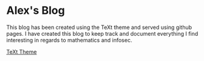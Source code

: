 # Alex's Blog

This blog has been created using the TeXt theme and served using github pages. I have created this blog to keep track and document everything I find interesting in regards to mathematics and infosec. 

[TeXt Theme](https://github.com/kitian616/jekyll-TeXt-theme)
